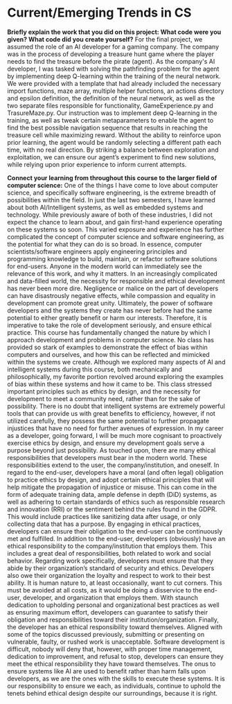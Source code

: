# Current/Emerging Trends in CS

<b>Briefly explain the work that you did on this project: What code were you given? What code did you create yourself?</b>
	For the final project, we assumed the role of an AI developer for a gaming company. The company was in the process of developing a treasure hunt game where the player needs to find the treasure before the pirate (agent). As the company's AI developer, I was tasked with solving the pathfinding problem for the agent by implementing deep Q-learning within the training of the neural network. 
	We were provided with a template that had already included the necessary import functions, maze array, multiple helper functions, an actions directory and epsilon definition, the definition of the neural network, as well as the two separate files responsible for functionality, GameExperience.py and TrasureMaze.py. Our instruction was to implement deep Q-learning in the training, as well as tweak certain metaparameters to enable the agent to find the best possible navigation sequence that results in reaching the treasure cell while maximizing reward. Without the ability to reinforce upon prior learning, the agent would be randomly selecting a different path each time, with no real direction. By striking a balance between exploration and exploitation, we can ensure our agent’s experiment to find new solutions, while relying upon prior experience to inform current attempts. 

<b>Connect your learning from throughout this course to the larger field of computer science:</b>
	One of the things I have come to love about computer science, and specifically software engineering, is the extreme breadth of possibilities within the field. In just the last two semesters, I have learned about both AI/Intelligent systems, as well as embedded systems and technology. While previously aware of both of these industries, I did not expect the chance to learn about, and gain first-hand experience operating on these systems so soon. This varied exposure and experience has further complicated the concept of computer science and software engineering, as the potential for what they can do is so broad. In essence, computer scientists/software engineers apply engineering principles and programming knowledge to build, maintain, or refactor software solutions for end-users. Anyone in the modern world can immediately see the relevance of this work, and why it matters. In an increasingly complicated and data-filled world, the necessity for responsible and ethical development has never been more dire. Negligence or malice on the part of developers can have disastrously negative effects, while compassion and equality in development can promote great unity. Ultimately, the power of software developers and the systems they create has never before had the same potential to either greatly benefit or harm our interests. Therefore, it is imperative to take the role of development seriously, and ensure ethical practice. 
	This course has fundamentally changed the nature by which I approach development and problems in computer science. No class has provided so stark of examples to demonstrate the effect of bias within computers and ourselves, and how this can be reflected and mimicked within the systems we create. Although we explored many aspects of AI and intelligent systems during this course, both mechanically and philosophically, my favorite portion revolved around exploring the examples of bias within these systems and how it came to be. This class stressed important principles such as ethics by design, and the necessity for development to meet a community need, rather than for the sake of possibility. There is no doubt that intelligent systems are extremely powerful tools that can provide us with great benefits to efficiency, however, if not utilized carefully, they possess the same potential to further propagate injustices that have no need for further avenues of expression. In my career as a developer, going forward, I will be much more cognisant to proactively exercise ethics by design, and ensure my development goals serve a purpose beyond just possibility.
As touched upon, there are many ethical responsibilities that developers must bear in the modern world. These responsibilities extend to the user, the company/institution, and oneself. In regard to the end-user, developers have a moral (and often legal) obligation to practice ethics by design, and adopt certain ethical principles that will help mitigate the propagation of injustice or misuse. This can come in the form of adequate training data, ample defense in depth (DiD) systems, as well as adhering to certain standards of ethics such as responsible research and innovation (RRI) or the sentiment behind the rules found in the GDPR. This would include practices like sanitizing data after usage, or only collecting data that has a purpose. By engaging in ethical practices, developers can ensure their obligation to the end-user can be continuously met and fulfilled.
	In addition to the end-user, developers (obviously) have an ethical responsibility to the company/institution that employs them. This includes a great deal of responsibilities, both related to work and social behavior. Regarding work specifically, developers must ensure that they abide by their organization’s standard of security and ethics. Developers also owe their organization the loyalty and respect to work to their best ability. It is human nature to, at least occasionally, want to cut corners. This must be avoided at all costs, as it would be doing a disservice to the end-user, developer, and organization that employs them. With staunch dedication to upholding personal and organizational best practices as well as ensuring maximum effort, developers can guarantee to satisfy their obligation and responsibilities toward their institution/organization.
Finally, the developer has an ethical responsibility toward themselves. Aligned with some of the topics discussed previously, submitting or presenting on vulnerable, faulty, or rushed work is unacceptable. Software development is difficult, nobody will deny that, however, with proper time management, dedication to improvement, and refusal to stop, developers can ensure they meet the ethical responsibility they have toward themselves. The onus to ensure systems like AI are used to benefit rather than harm falls upon developers, as we are the ones with the skills to execute these systems. It is our responsibility to ensure we each, as individuals, continue to uphold the tenets behind ethical design despite our surroundings, because it is right. 


